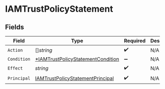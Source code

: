# IAMTrustPolicyStatement


## Fields

| Field                                                                                        | Type                                                                                         | Required                                                                                     | Description                                                                                  |
| -------------------------------------------------------------------------------------------- | -------------------------------------------------------------------------------------------- | -------------------------------------------------------------------------------------------- | -------------------------------------------------------------------------------------------- |
| `Action`                                                                                     | []*string*                                                                                   | :heavy_check_mark:                                                                           | N/A                                                                                          |
| `Condition`                                                                                  | [*IAMTrustPolicyStatementCondition](../../models/shared/iamtrustpolicystatementcondition.md) | :heavy_minus_sign:                                                                           | N/A                                                                                          |
| `Effect`                                                                                     | *string*                                                                                     | :heavy_check_mark:                                                                           | N/A                                                                                          |
| `Principal`                                                                                  | [IAMTrustPolicyStatementPrincipal](../../models/shared/iamtrustpolicystatementprincipal.md)  | :heavy_check_mark:                                                                           | N/A                                                                                          |